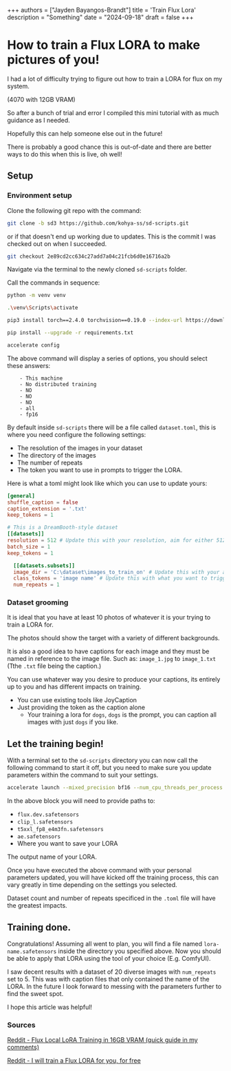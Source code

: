 +++
authors = ["Jayden Bayangos-Brandt"]
title = 'Train Flux Lora'
description = "Something"
date = "2024-09-18"
draft = false
+++

# How to train a Flux LORA to make pictures of you!

I had a lot of difficulty trying to figure out how to train a LORA for flux on my system.

(4070 with 12GB VRAM)

So after a bunch of trial and error I compiled this mini tutorial with as much guidance as I needed. 

Hopefully this can help someone else out in the future!

There is probably a good chance this is out-of-date and there are better ways to do this when this is live, oh well!

## Setup

### Environment setup

Clone the following git repo with the command:

```bash
git clone -b sd3 https://github.com/kohya-ss/sd-scripts.git
```

or if that doesn't end up working due to updates. This is the commit I was checked out on when I succeeded.

```bash
git checkout 2e89cd2cc634c27add7a04c21fcb6d0e16716a2b
```

Navigate via the terminal to the newly cloned `sd-scripts` folder.

Call the commands in sequence:
```bash
python -m venv venv
```

```bash
.\venv\Scripts\activate
```

```bash
pip3 install torch==2.4.0 torchvision==0.19.0 --index-url https://download.pytorch.org/whl/cu124
```

```bash
pip install --upgrade -r requirements.txt
```

```bash
accelerate config
```

The above command will display a series of options, you should select these answers:
```
    - This machine
    - No distributed training
    - NO
    - NO
    - NO
    - all
    - fp16
```

By default inside `sd-scripts` there will be a file called `dataset.toml`, this is where you need configure the following settings:

- The resolution of the images in your dataset
- The directory of the images
- The number of repeats
- The token you want to use in prompts to trigger the LORA.

Here is what a toml might look like which you can use to update yours:

```toml
[general]
shuffle_caption = false
caption_extension = '.txt'
keep_tokens = 1

# This is a DreamBooth-style dataset
[[datasets]]
resolution = 512 # Update this with your resolution, aim for either 512 or 1024.
batch_size = 1
keep_tokens = 1

  [[datasets.subsets]]
  image_dir = 'C:\dataset\images_to_train_on' # Update this with your actual directory. 
  class_tokens = 'image name' # Update this with what you want to trigger the LORA with in your prompts.
  num_repeats = 1
```

### Dataset grooming

It is ideal that you have at least 10 photos of whatever it is your trying to train a LORA for. 

The photos should show the target with a variety of different backgrounds.

It is also a good idea to have captions for each image and they must be named in reference to the image file. Such as: `image_1.jpg` to `image_1.txt` (Tthe `.txt` file being the caption.)

You can use whatever way you desire to produce your captions, its entirely up to you and has different impacts on training.
- You can use existing tools like JoyCaption
- Just providing the token as the caption alone
  - Your training a lora for `dogs`, `dogs` is the prompt, you can caption all images with just `dogs` if you like.

## Let the training begin!

With a terminal set to the `sd-scripts` directory you can now call the following command to start it off, but you need to make sure you update parameters within the command to suit your settings.

```bash
accelerate launch --mixed_precision bf16 --num_cpu_threads_per_process 1 flux_train_network.py --pretrained_model_name_or_path C://Change//Path//To//flux1-dev.safetensors --clip_l C://Change//Path//To//clip_l.safetensors --t5xxl C://Change//Path//To//t5xxl_fp8_e4m3fn.safetensors --ae C://Change//Path//To//ae.safetensors --cache_latents_to_disk --save_model_as safetensors --sdpa --persistent_data_loader_workers --max_data_loader_n_workers 2 --seed 42 --gradient_checkpointing --mixed_precision bf16 --save_precision bf16 --network_module networks.lora_flux --network_dim 16 --network_alpha 16 --optimizer_type adafactor --learning_rate 1e-3 --network_train_unet_only --cache_text_encoder_outputs --cache_text_encoder_outputs_to_disk --fp8_base --highvram --max_train_epochs 8 --save_every_n_epochs 2 --dataset_config dataset.toml --output_dir C://Change//Path//To//Lora_Save_Directory --output_name lora_name --timestep_sampling sigmoid --model_prediction_type raw --guidance_scale 1.0 --loss_type l2 --optimizer_type adafactor --optimizer_args "relative_step=False" "scale_parameter=False" "warmup_init=False" --split_mode --network_args "train_blocks=single"
```

In the above block you will need to provide paths to:
- `flux.dev.safetensors`
- `clip_l.safetensors`
- `t5xxl_fp8_e4m3fn.safetensors`
- `ae.safetensors`
- Where you want to save your LORA

The output name of your LORA.


Once you have executed the above command with your personal parameters updated, you will have kicked off the training process, this can vary greatly in time depending on the settings you selected.

Dataset count and number of repeats specificed in the `.toml` file will have the greatest impacts.

## Training done.

Congratulations! Assuming all went to plan, you will find a file named `lora-name.safetensors` inside the directory you specified above. Now you should be able to apply that LORA using the tool of your choice (E.g. ComfyUI). 

I saw decent results with a dataset of 20 diverse images with `num_repeats` set to 5. This was with caption files that only contained the name of the LORA. In the future I look forward to messing with the parameters further to find the sweet spot.

I hope this article was helpful!

### Sources

[Reddit - Flux Local LoRA Training in 16GB VRAM (quick guide in my comments)](https://www.reddit.com/r/StableDiffusion/comments/1eyr9yx/flux_local_lora_training_in_16gb_vram_quick_guide/)

[Reddit - I will train a Flux LORA for you, for free](https://www.reddit.com/r/StableDiffusion/comments/1ezd23b/i_will_train_a_flux_lora_for_you_for_free_3/)